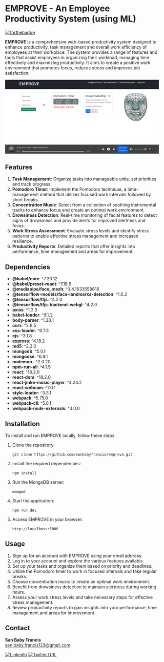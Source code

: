 # EMPROVE - An Employee Productivity System (using ML)

[![forthebadge](https://forthebadge.com/images/badges/made-with-javascript.svg)](https://forthebadge.com)

**EMPROVE** is a comprehensive web-based productivity system designed to enhance productivity, task management and overall work efficiency of employees at their workplace. The system provides a range of features and tools that assist employees in organizing their workload, managing time effectively and maximizing productivity. It aims to create a positive work environment that promotes focus, reduces stress and improves job satisfaction.

![Employee Dashboard](employee-dashboard.png)

## Features
1. **Task Management**: Organize tasks into manageable units, set priorities and track progress.
2. **Pomodoro Timer**: Implement the Pomodoro technique, a time-management method that utilizes focused work intervals followed by short breaks.
3. **Concentration Music**: Select from a collection of soothing instrumental tracks to enhance focus and create an optimal work environment.
4. **Drowsiness Detection**: Real-time monitoring of facial features to detect signs of drowsiness and provide alerts for improved alertness and focus.
5. **Work Stress Assessment**: Evaluate stress levels and identify stress patterns to enable effective stress management and increased resilience.
6. **Productivity Reports**: Detailed reports that offer insights into performance, time management and areas for improvement.

## Dependencies
- **@babel/core**: ^7.20.12
- **@babel/preset-react**: ^7.18.6
- **@mediapipe/face_mesh**: ^0.4.1633559619
- **@tensorflow-models/face-landmarks-detection**: ^1.0.2
- **@tensorflow/tfjs**: ^4.2.0
- **@tensorflow/tfjs-backend-webgl**: ^4.2.0
- **axios**: ^1.3.3
- **babel-loader**: ^9.1.2
- **body-parser**: ^1.20.1
- **cors**: ^2.8.5
- **css-loader**: ^6.7.3
- **ejs**: ^3.1.8
- **express**: ^4.18.2
- **md5**: ^2.3.0
- **mongodb**: ^5.0.1
- **mongoose**: ^6.9.1
- **nodemon** : ^2.0.20
- **npm-run-all**: ^4.1.5
- **react**: ^18.2.0
- **react-dom**: ^18.2.0
- **react-jinke-music-player**: ^4.24.2
- **react-webcam**: ^7.0.1
- **style-loader**: ^3.3.1
- **webpack**: ^5.75.0
- **webpack-cli**: ^5.0.1
- **webpack-node-externals**: ^3.0.0

## Installation
To install and run EMPROVE locally, follow these steps:

1. Clone the repository:
   ```
   git clone https://github.com/sanbabyfrancis/emprove.git
   ```

2. Install the required dependencies:
   ```
   npm install
   ```

3. Run the MongoDB server:
   ```
   mongod
   ```

4. Start the application:
   ```
   npm run dev
   ```

5. Access EMPROVE in your browser:
   ```
   http://localhost:3000
   ```

## Usage
1. Sign up for an account with EMPROVE using your email address.
2. Log in to your account and explore the various features available.
3. Set up your tasks and organize them based on priority and deadlines.
4. Utilize the Pomodoro timer to work in focused intervals and take regular breaks.
5. Choose concentration music to create an optimal work environment.
6. Benefit from drowsiness detection to maintain alertness during working hours.
7. Assess your work stress levels and take necessary steps for effective stress management.
8. Review productivity reports to gain insights into your performance, time management and areas for improvement.

## Contact

**San Baby Francis** <br>
san.baby.francis123@gmail.com

[![LinkedIn][linkedin-shield]][linkedin-url]
[![Twitter URL](https://img.shields.io/twitter/url/https/twitter.com/sanbabyfrancis.svg?style=social&label=Follow%20%40sanbabyfrancis)](https://twitter.com/sanbabyfrancis)

[linkedin-shield]: https://img.shields.io/badge/-LinkedIn-black.svg?style=for-the-badge&logo=linkedin&colorB=555
[linkedin-url]: https://linkedin.com/in/sanbabyfrancis
